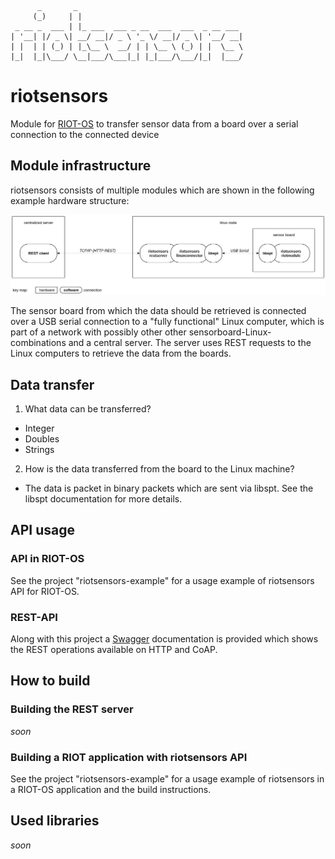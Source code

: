 ```
      _       _                                     
     (_)     | |                                    
 _ __ _  ___ | |_ ___  ___ _ __  ___  ___  _ __ ___ 
| '__| |/ _ \| __/ __|/ _ \ '_ \/ __|/ _ \| '__/ __|
| |  | | (_) | |_\__ \  __/ | | \__ \ (_) | |  \__ \
|_|  |_|\___/ \__|___/\___|_| |_|___/\___/|_|  |___/
```
# riotsensors

Module for [RIOT-OS](https://github.com/RIOT-OS/RIOT) to transfer sensor data from a board over a serial connection to
the connected device

## Module infrastructure

riotsensors consists of multiple modules which are shown in the following example hardware structure:

![riotsensors infrastructure](docs/img/riotsensors_infrastructure.jpg)

The sensor board from which the data should be retrieved is connected over a USB serial connection to a "fully functional" Linux computer, which is part of a network with possibly other other sensorboard-Linux-combinations and a central server.
The server uses REST requests to the Linux computers to retrieve the data from the boards.

## Data transfer
1. What data can be transferred?
  - Integer
  - Doubles
  - Strings
2. How is the data transferred from the board to the Linux machine?
  - The data is packet in binary packets which are sent via libspt. See the libspt documentation for more details.


## API usage

### API in RIOT-OS
See the project "riotsensors-example" for a usage example of riotsensors API for RIOT-OS.

### REST-API
Along with this project a [Swagger](http://swagger.io/) documentation is provided which shows the REST operations available on HTTP and CoAP.

## How to build

### Building the REST server
*soon*

### Building a RIOT application with riotsensors API
See the project "riotsensors-example" for a usage example of riotsensors in a RIOT-OS application and the build instructions.

## Used libraries
*soon*